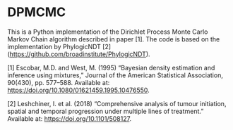 # DPMCMC

This is a Python implementation of the Dirichlet Process Monte Carlo Markov Chain algorithm described in paper [1]. The code is based on the implementation by PhylogicNDT [2] (https://github.com/broadinstitute/PhylogicNDT).

[1] Escobar, M.D. and West, M. (1995) “Bayesian density estimation and inference using mixtures,” Journal of the American Statistical Association, 90(430), pp. 577–588. Available at: https://doi.org/10.1080/01621459.1995.10476550.

[2] Leshchiner, I. et al. (2018) “Comprehensive analysis of tumour initiation, spatial and temporal progression under multiple lines of treatment.” Available at: https://doi.org/10.1101/508127.